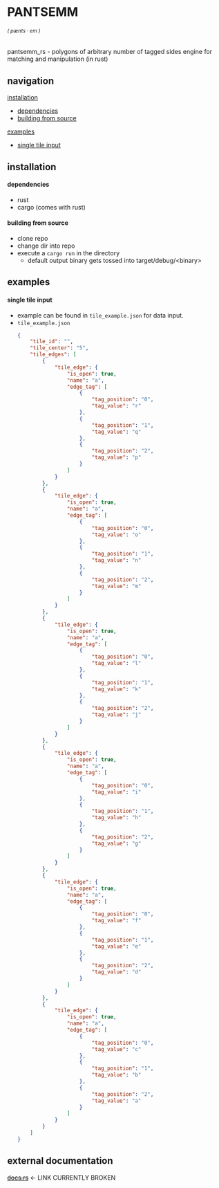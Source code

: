 # PANTSEMM
<h6><Sub><i>( pænts · em )</i></sub></h6>
pantsemm_rs - polygons of arbitrary number of tagged sides engine for matching and manipulation (in rust)

## navigation
[installation](#installation)
- [dependencies](#dependencies)
- [building from source](#building-from-source)

[examples](#examples)
- [single tile input](#single-tile-input)

## installation

#### dependencies
- rust
- cargo (comes with rust)

#### building from source
- clone repo
- change dir into repo
- execute a `cargo run` in the directory
  - default output binary gets tossed into target/debug/\<binary>

## examples

#### single tile input
- example can be found in `tile_example.json` for data input.
- `tile_example.json`
    ```json
    {
        "tile_id": "",
        "tile_center": "5",
        "tile_edges": [
            {
                "tile_edge": {
                    "is_open": true,
                    "name": "a",
                    "edge_tag": [
                        {
                            "tag_position": "0",
                            "tag_value": "r"
                        },
                        {
                            "tag_position": "1",
                            "tag_value": "q"
                        },
                        {
                            "tag_position": "2",
                            "tag_value": "p"
                        }
                    ]
                }
            },
            {
                "tile_edge": {
                    "is_open": true,
                    "name": "a",
                    "edge_tag": [
                        {
                            "tag_position": "0",
                            "tag_value": "o"
                        },
                        {
                            "tag_position": "1",
                            "tag_value": "n"
                        },
                        {
                            "tag_position": "2",
                            "tag_value": "m"
                        }
                    ]
                }
            },
            {
                "tile_edge": {
                    "is_open": true,
                    "name": "a",
                    "edge_tag": [
                        {
                            "tag_position": "0",
                            "tag_value": "l"
                        },
                        {
                            "tag_position": "1",
                            "tag_value": "k"
                        },
                        {
                            "tag_position": "2",
                            "tag_value": "j"
                        }
                    ]
                }
            },
            {
                "tile_edge": {
                    "is_open": true,
                    "name": "a",
                    "edge_tag": [
                        {
                            "tag_position": "0",
                            "tag_value": "i"
                        },
                        {
                            "tag_position": "1",
                            "tag_value": "h"
                        },
                        {
                            "tag_position": "2",
                            "tag_value": "g"
                        }
                    ]
                }
            },
            {
                "tile_edge": {
                    "is_open": true,
                    "name": "a",
                    "edge_tag": [
                        {
                            "tag_position": "0",
                            "tag_value": "f"
                        },
                        {
                            "tag_position": "1",
                            "tag_value": "e"
                        },
                        {
                            "tag_position": "2",
                            "tag_value": "d"
                        }
                    ]
                }
            },
            {
                "tile_edge": {
                    "is_open": true,
                    "name": "a",
                    "edge_tag": [
                        {
                            "tag_position": "0",
                            "tag_value": "c"
                        },
                        {
                            "tag_position": "1",
                            "tag_value": "b"
                        },
                        {
                            "tag_position": "2",
                            "tag_value": "a"
                        }
                    ]
                }
            }
        ]
    }
    ```

## external documentation
~~[docs.rs](#)~~ <- LINK CURRENTLY BROKEN